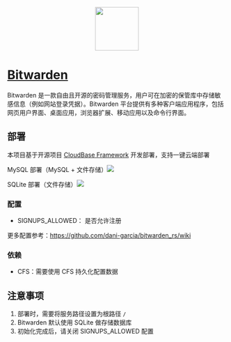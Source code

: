 <p align="center">
  <img height="100px" src="./logo.png" center />
</p>

# [Bitwarden](https://github.com/bitwarden/server)

Bitwarden 是一款自由且开源的密码管理服务，用户可在加密的保管库中存储敏感信息（例如网站登录凭据）。Bitwarden 平台提供有多种客户端应用程序，包括网页用户界面、桌面应用，浏览器扩展、移动应用以及命令行界面。

## 部署

本项目基于开源项目 [CloudBase Framework](https://github.com/Tencent/cloudbase-framework) 开发部署，支持一键云端部署

MySQL 部署（MySQL + 文件存储）[![](https://main.qcloudimg.com/raw/67f5a389f1ac6f3b4d04c7256438e44f.svg)](https://console.cloud.tencent.com/tcb/env/index?action=CreateAndDeployCloudBaseProject&tdl_anchor=github&tdl_site=0&appUrl=https://github.com/TencentCloudBase-Marketplace/bitwarden)

SQLite 部署（文件存储）[![](https://main.qcloudimg.com/raw/67f5a389f1ac6f3b4d04c7256438e44f.svg)](https://console.cloud.tencent.com/tcb/env/index?action=CreateAndDeployCloudBaseProject&appUrl=https%3A%2F%2Fgithub.com%2FTencentCloudBase-Marketplace%2Fbitwarden&branch=cfs-only)

### 配置

- SIGNUPS_ALLOWED： 是否允许注册

更多配置参考：https://github.com/dani-garcia/bitwarden_rs/wiki

### 依赖

- CFS：需要使用 CFS 持久化配置数据

## 注意事项

1. 部署时，需要将服务路径设置为根路径 `/`
2. Bitwarden 默认使用 SQLite 做存储数据库
3. 初始化完成后，请关闭 SIGNUPS_ALLOWED 配置
